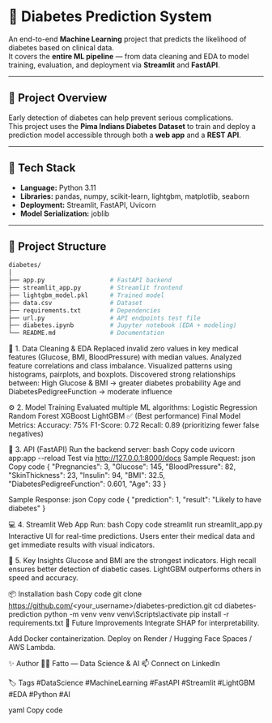 # 🧠 Diabetes Prediction System  

An end-to-end **Machine Learning** project that predicts the likelihood of diabetes based on clinical data.  
It covers the **entire ML pipeline** — from data cleaning and EDA to model training, evaluation, and deployment via **Streamlit** and **FastAPI**.

---

## 🚀 Project Overview
Early detection of diabetes can help prevent serious complications.  
This project uses the **Pima Indians Diabetes Dataset** to train and deploy a prediction model accessible through both a **web app** and a **REST API**.

---

## 🧩 Tech Stack
- **Language:** Python 3.11  
- **Libraries:** pandas, numpy, scikit-learn, lightgbm, matplotlib, seaborn  
- **Deployment:** Streamlit, FastAPI, Uvicorn  
- **Model Serialization:** joblib  

---

## 📂 Project Structure
```bash
diabetes/
│
├── app.py                  # FastAPI backend
├── streamlit_app.py        # Streamlit frontend
├── lightgbm_model.pkl      # Trained model
├── data.csv                # Dataset
├── requirements.txt        # Dependencies
├── url.py                  # API endpoints test file
├── diabetes.ipynb          # Jupyter notebook (EDA + modeling)
└── README.md               # Documentation
```

🧹 1. Data Cleaning & EDA
Replaced invalid zero values in key medical features (Glucose, BMI, BloodPressure) with median values.
Analyzed feature correlations and class imbalance.
Visualized patterns using histograms, pairplots, and boxplots.
Discovered strong relationships between:
High Glucose & BMI → greater diabetes probability
Age and DiabetesPedigreeFunction → moderate influence

⚙️ 2. Model Training
Evaluated multiple ML algorithms:
Logistic Regression
Random Forest
XGBoost
LightGBM ✅ (Best performance)
Final Model Metrics:
Accuracy: 75%
F1-Score: 0.72
Recall: 0.89 (prioritizing fewer false negatives)

🧪 3. API (FastAPI)
Run the backend server:
bash
Copy code
uvicorn app:app --reload
Test via http://127.0.0.1:8000/docs
Sample Request:
json
Copy code
{
  "Pregnancies": 3,
  "Glucose": 145,
  "BloodPressure": 82,
  "SkinThickness": 23,
  "Insulin": 94,
  "BMI": 32.5,
  "DiabetesPedigreeFunction": 0.601,
  "Age": 33
}

Sample Response:
json
Copy code
{
  "prediction": 1,
  "result": "Likely to have diabetes"
}

💻 4. Streamlit Web App
Run:
bash
Copy code
streamlit run streamlit_app.py
Interactive UI for real-time predictions.
Users enter their medical data and get immediate results with visual indicators.

🧠 5. Key Insights
Glucose and BMI are the strongest indicators.
High recall ensures better detection of diabetic cases.
LightGBM outperforms others in speed and accuracy.

📦 Installation
bash
Copy code
git clone https://github.com/<your_username>/diabetes-prediction.git
cd diabetes-prediction
python -m venv venv
venv\Scripts\activate
pip install -r requirements.txt
🔮 Future Improvements
Integrate SHAP for interpretability.

Add Docker containerization.
Deploy on Render / Hugging Face Spaces / AWS Lambda.

✨ Author
👩‍💻 Fatto — Data Science & AI
📫 Connect on LinkedIn

🏷️ Tags
#DataScience #MachineLearning #FastAPI #Streamlit #LightGBM #EDA #Python #AI

yaml
Copy code
